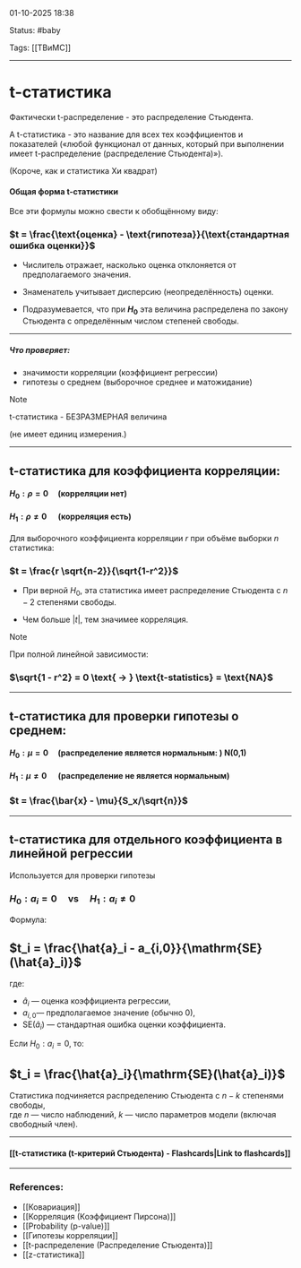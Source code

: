 
01-10-2025 18:38

Status: #baby 

Tags: [[ТВиМС]]

---
# t-статистика

Фактически t-распределение - это распределение Стьюдента.

А t-статистика -  это название для всех тех коэффициентов и показателей («любой функционал от данных, который при выполнении ​ имеет t-распределение (распределение Стьюдента)»).

(Короче, как и статистика Хи квадрат)



#### **Общая форма t-статистики**

Все эти формулы можно свести к обобщённому виду:

### $t = \frac{\text{оценка} - \text{гипотеза}}{\text{стандартная ошибка оценки}}$​

- Числитель отражает, насколько оценка отклоняется от предполагаемого значения.
    
- Знаменатель учитывает дисперсию (неопределённость) оценки.
    
- Подразумевается, что при **$H_0$​** эта величина распределена по закону Стьюдента с определённым числом степеней свободы.

---
##### **Что проверяет:**

 - значимости корреляции (коэффициент регрессии)
 - гипотезы о среднем (выборочное среднее и матожидание)

> [!note]
> t-статистика - БЕЗРАЗМЕРНАЯ величина
> 
> (не имеет единиц измерения.)

---
## **t-статистика для коэффициента корреляции:**

#### $H_0: \rho = 0 \quad \text{(корреляции нет)}$
#### $H_1: \rho \ne 0 \quad \text{   (корреляция есть)}$   

Для выборочного коэффициента корреляции $r$ при объёме выборки $n$ статистика:

### $t = \frac{r \sqrt{n-2}}{\sqrt{1-r^2}}$

- При верной $H_0$​, эта статистика имеет распределение Стьюдента с $n-2$ степенями свободы.
    
- Чем больше $|t|$, тем значимее корреляция.

> [!note]
> При полной линейной зависимости:
> ### $\sqrt{1 - r^2} = 0 \text{ -> } \text{t-statistics} = \text{NA}$

---
## **t-статистика для проверки гипотезы о среднем:**

#### $H_0: \mu = 0 \quad \text{(распределение является нормальным: ) N(0,1)}$
#### $H_1: \mu \ne 0 \quad \text{   (распределение не является нормальным)}$   
### $t = \frac{\bar{x} - \mu}{S_x/\sqrt{n}}$


---

## **t-статистика для отдельного коэффициента в линейной регрессии**

Используется для проверки гипотезы

### $H_0: a_i = 0 \quad \text{vs} \quad H_1: a_i \neq 0$

Формула:

## $t_i = \frac{\hat{a}_i - a_{i,0}}{\mathrm{SE}(\hat{a}_i)}$

где:
- $\hat{a}_i$ — оценка коэффициента регрессии,
- $a_{i,0}$​ — предполагаемое значение (обычно 0),
- $\mathrm{SE}(\hat{a}_i)$ — стандартная ошибка оценки коэффициента.
    

Если $H_0: a_i = 0$, то:

## $t_i = \frac{\hat{a}_i}{\mathrm{SE}(\hat{a}_i)}$​​

Статистика подчиняется распределению Стьюдента с $n - k$ степенями свободы,  
где $n$ — число наблюдений, $k$ — число параметров модели (включая свободный член).


----
#### [[t-статистика (t-критерий Стьюдента) - Flashcards|Link to flashcards]]



---
### References:

- [[Ковариация]]
- [[Корреляция (Коэффициент Пирсона)]]
- [[Probability (p-value)]]
- [[Гипотезы корреляции]]
- [[t-распределение (Распределение Стьюдента)]]
- [[z-статистика]]